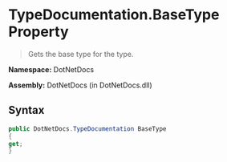 # TypeDocumentation.BaseType Property
> Gets the base type for the type.

**Namespace:** DotNetDocs

**Assembly:** DotNetDocs (in DotNetDocs.dll)
## Syntax
```csharp
public DotNetDocs.TypeDocumentation BaseType
{
get;
}
```

